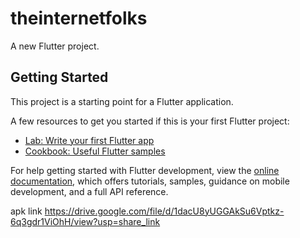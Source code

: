# theinternetfolks

A new Flutter project.

## Getting Started

This project is a starting point for a Flutter application.

A few resources to get you started if this is your first Flutter project:

- [Lab: Write your first Flutter app](https://docs.flutter.dev/get-started/codelab)
- [Cookbook: Useful Flutter samples](https://docs.flutter.dev/cookbook)

For help getting started with Flutter development, view the
[online documentation](https://docs.flutter.dev/), which offers tutorials,
samples, guidance on mobile development, and a full API reference.

apk link
https://drive.google.com/file/d/1dacU8yUGGAkSu6Vptkz-6q3gdr1ViOhH/view?usp=share_link
